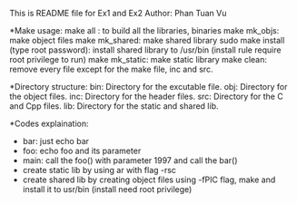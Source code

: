 This is README file for Ex1 and Ex2
Author: Phan Tuan Vu

*Make usage:
make all : to build all the libraries, binaries
make mk_objs: make object files
make mk_shared: make shared library
sudo make install (type root password): install shared library to /usr/bin (install rule require root privilege to run)
make mk_static: make static library
make clean: remove every file except for the make file, inc and src. 

*Directory structure:
bin: Directory for the excutable file.
obj: Directory for the object files.
inc: Directory for the header files.
src: Directory for the C and Cpp files.
lib: Directory for the static and shared lib.

*Codes explaination:
- bar: just echo bar 
- foo: echo foo and its parameter
- main: call the foo() with parameter 1997 and call the bar() 
- create static lib by using ar with flag -rsc
- create shared lib by creating object files using -fPIC flag, make and install it to usr/bin (install need root privilege)
